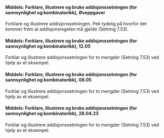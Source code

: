 
#### Middels: Forklare, illustrere og bruke addisjonssetningen (for sannsynlighet og kombinatorikk),  Øveppgaver

Forklare og illustrere addisjonssetningen. Pek tydelig på hvorfor det kommer
frem at addisjonsregelen må gjelde (Setning 7.53).


#### Middels: Forklare, illustrere og bruke addisjonssetningen (for sannsynlighet og kombinatorikk),  12.05

Forklar og illustrere addisjonssetningen for to mengder (Setning 7.53) ved hjelp av et eksempel.


#### Middels: Forklare, illustrere og bruke addisjonssetningen (for sannsynlighet og kombinatorikk),  08.05

Forklar og illustrere addisjonssetningen for to mengder (Setning 7.53) ved hjelp av et eksempel.


#### Middels: Forklare, illustrere og bruke addisjonssetningen (for sannsynlighet og kombinatorikk),  28.04.23

Forklar og illustrere addisjonssetningen for to mengder (Setning 7.53) ved hjelp av et eksempel.

